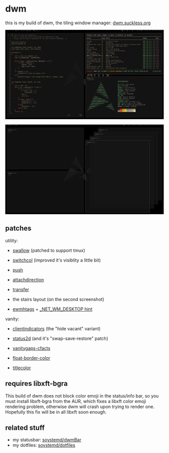 # dwm

this is my build of dwm, the tiling window manager:
[dwm.suckless.org](https://dwm.suckless.org)

![tile layout](sc-tile.png)

![stairs layout](sc-stairs.png)

## patches

utility:

- [swallow](https://dwm.suckless.org/patches/swallow)
(patched to support tmux)

- [switchcol](https://dwm.suckless.org/patches/switchcol)
(improved it's visiblity a little bit)

- [push](https://dwm.suckless.org/patches/push)

- [attachdirection](https://dwm.suckless.org/patches/attachdirection)

- [transfer](https://dwm.suckless.org/patches/transfer)

- the stairs layout (on the second screenshot)

- [ewmhtags](https://dwm.suckless.org/patches/ewmhtags) + [_NET_WM_DESKTOP hint](https://github.com/soystemd/dwm/compare/cc4564f...5ce1409)

vanity:

- [clientindicators](https://dwm.suckless.org/patches/clientindicators)
(the "hide vacant" variant)

- [status2d](https://dwm.suckless.org/patches/status2d)
(and it's "swap-save-restore" patch)

- [vanitygaps-cfacts](https://dwm.suckless.org/patches/vanitygaps)

- [float-border-color](https://dwm.suckless.org/patches/float_border_color)

- [titlecolor](https://dwm.suckless.org/patches/titlecolor)

## requires libxft-bgra

This build of dwm does not block color emoji in the status/info bar,
so you must install libxft-bgra from the AUR,
which fixes a libxft color emoji rendering problem,
otherwise dwm will crash upon trying to render one.
Hopefully this fix will be in all libxft soon enough.

## related stuff

- my statusbar: [soystemd/dwmBar](https://github.com/soystemd/dwmbar)
- my dotfiles: [soystemd/dotfiles](https://github.com/soystemd/dotfiles)
